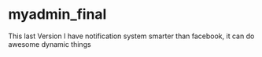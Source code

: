 # myadmin_final
This last Version I have notification system smarter than facebook, it can do awesome dynamic things 
